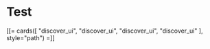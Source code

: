 # Test

[[= cards([
    "discover_ui",
    "discover_ui",
    "discover_ui",
    "discover_ui"
], style="path") =]]
